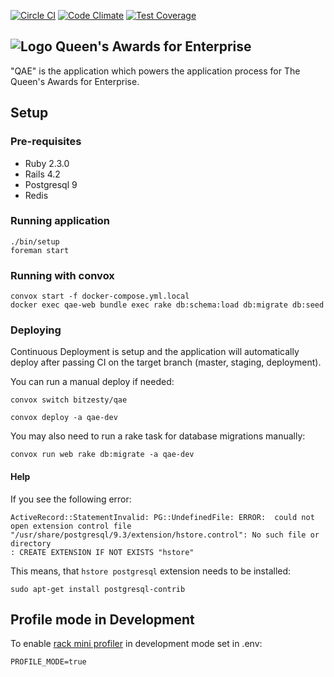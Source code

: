 [![Circle CI](https://circleci.com/gh/bitzesty/qae.svg?style=svg)](https://circleci.com/gh/bitzesty/qae)
[![Code Climate](https://codeclimate.com/repos/547de5166956803114000f02/badges/123ad2d3eeebb6bf1ce1/gpa.svg)](https://codeclimate.com/repos/547de5166956803114000f02/feed)
[![Test Coverage](https://codeclimate.com/repos/547de5166956803114000f02/badges/123ad2d3eeebb6bf1ce1/coverage.svg)](https://codeclimate.com/repos/547de5166956803114000f02/feed)

![Logo](https://raw.githubusercontent.com/bitzesty/qae/master/public/logo.jpg) Queen's Awards for Enterprise
---------------------------

"QAE" is the application which powers the application process for The Queen's Awards for Enterprise.

## Setup

### Pre-requisites

* Ruby 2.3.0
* Rails 4.2
* Postgresql 9
* Redis

### Running application

```
./bin/setup
foreman start
```

### Running with convox

```
convox start -f docker-compose.yml.local
docker exec qae-web bundle exec rake db:schema:load db:migrate db:seed
```

### Deploying

Continuous Deployment is setup and the application will automatically deploy after passing CI on the target branch (master, staging, deployment).

You can run a manual deploy if needed:

```
convox switch bitzesty/qae

convox deploy -a qae-dev
```

You may also need to run a rake task for database migrations manually:

```
convox run web rake db:migrate -a qae-dev
```


#### Help

If you see the following error:

```
ActiveRecord::StatementInvalid: PG::UndefinedFile: ERROR:  could not open extension control file "/usr/share/postgresql/9.3/extension/hstore.control": No such file or directory
: CREATE EXTENSION IF NOT EXISTS "hstore"

```

This means, that `hstore postgresql` extension needs to be installed:

```
sudo apt-get install postgresql-contrib
```

## Profile mode in Development

To enable [rack mini profiler](https://github.com/MiniProfiler/rack-mini-profiler)
in development mode set in .env:
```
PROFILE_MODE=true
```
